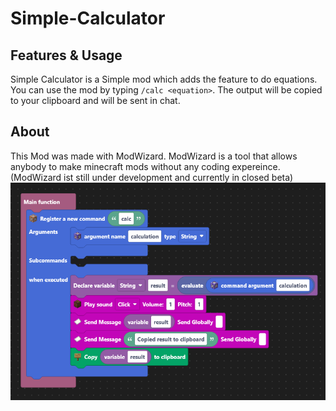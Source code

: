 # Simple-Calculator
## Features & Usage
Simple Calculator is a Simple mod which adds the feature to do equations.
You can use the mod by typing `/calc <equation>`. 
The output will be copied to your clipboard and will be sent in chat.

## About
This Mod was made with ModWizard. ModWizard is a tool that allows anybody to make minecraft mods without any coding expereince. (ModWizard ist still under development and currently in closed beta)
![Sourcecode from ModWizard Editor](./code.png)
